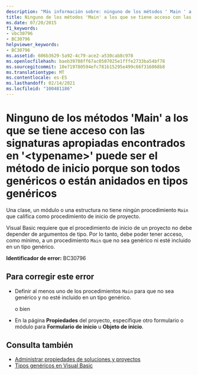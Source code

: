 ```yaml
---
description: "Más información sobre: ninguno de los métodos ' Main ' a los que se tiene acceso con las signaturas adecuadas que se encuentran en ' <typename> ' puede ser el método de inicio porque son genéricos o están anidados en tipos genéricos"
title: Ninguno de los métodos 'Main' a los que se tiene acceso con las signaturas apropiadas encontrados en '<typename>' puede ser el método de inicio porque son todos genéricos o están anidados en tipos genéricos
ms.date: 07/20/2015
f1_keywords:
- vbc30796
- BC30796
helpviewer_keywords:
- BC30796
ms.assetid: 606b3629-5a92-4c79-ace2-a530cab8c978
ms.openlocfilehash: baeb39708ff67ac0507025e1fffe2733ba54bf78
ms.sourcegitcommit: 10e719780594efc781b15295e499c66f316068b8
ms.translationtype: MT
ms.contentlocale: es-ES
ms.lasthandoff: 02/14/2021
ms.locfileid: "100481186"
---
```

# <a name="none-of-the-accessible-main-methods-with-the-appropriate-signatures-found-in-typename-can-be-the-startup-method-since-they-are-either-generic-or-nested-in-generic-types"></a>Ninguno de los métodos 'Main' a los que se tiene acceso con las signaturas apropiadas encontrados en '\<typename>' puede ser el método de inicio porque son todos genéricos o están anidados en tipos genéricos

Una clase, un módulo o una estructura no tiene ningún procedimiento `Main` que califica como procedimiento de inicio de proyecto.  
  
 Visual Basic requiere que el procedimiento de inicio de un proyecto no debe depender de argumentos de tipo. Por lo tanto, debe poder tener acceso, como mínimo, a un procedimiento `Main` que no sea genérico ni esté incluido en un tipo genérico.  
  
 **Identificador de error:** BC30796  
  
## <a name="to-correct-this-error"></a>Para corregir este error  
  
- Definir al menos uno de los procedimientos `Main` para que no sea genérico y no esté incluido en un tipo genérico.  
  
     o bien  
  
- En la página **Propiedades** del proyecto, especifique otro formulario o módulo para **Formulario de inicio** u **Objeto de inicio**.  
  
## <a name="see-also"></a>Consulta también

- [Administrar propiedades de soluciones y proyectos](/visualstudio/ide/managing-project-and-solution-properties)
- [Tipos genéricos en Visual Basic](../programming-guide/language-features/data-types/generic-types.md)
